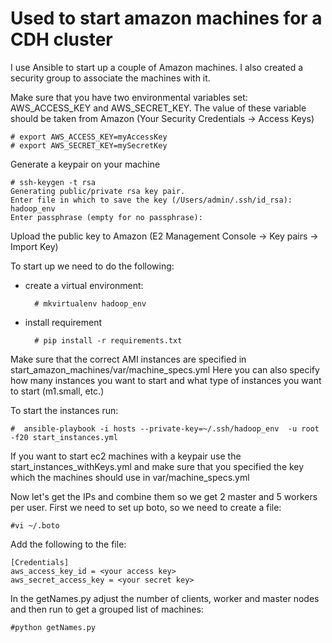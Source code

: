 Used to start amazon machines for a CDH cluster
==============================================

I use Ansible to start up a couple of Amazon machines. I also created a security group to associate the machines with it.

Make sure that you have two environmental variables set: AWS_ACCESS_KEY and AWS_SECRET_KEY. The value of these variable should be taken from Amazon (Your Security Credentials -> Access Keys)

	# export AWS_ACCESS_KEY=myAccessKey
	# export AWS_SECRET_KEY=mySecretKey

Generate a keypair on your machine
	
	# ssh-keygen -t rsa
	Generating public/private rsa key pair.
	Enter file in which to save the key (/Users/admin/.ssh/id_rsa): hadoop_env    
	Enter passphrase (empty for no passphrase): 

Upload the public key to Amazon (E2 Management Console -> Key pairs -> Import Key)


To start up we need to do the following:

- create a virtual environment:

		# mkvirtualenv hadoop_env

- install requirement

		# pip install -r requirements.txt
		
Make sure that the correct AMI instances are specified in start_amazon_machines/var/machine_specs.yml
Here you can also specify how many instances you want to start and what type of instances you want to start (m1.small, etc.)

To start the instances run:

	#  ansible-playbook -i hosts --private-key=~/.ssh/hadoop_env  -u root -f20 start_instances.yml 

If you want to start ec2 machines with a keypair use the start_instances_withKeys.yml and make sure that you specified the key which the machines should use in var/machine_specs.yml

Now let's get the IPs and combine them so we get 2 master and 5 workers per user. First we need to set up boto, so we need to create a file:

	#vi ~/.boto
Add the following to the file:
	
	[Credentials]
	aws_access_key_id = <your access key>
	aws_secret_access_key = <your secret key>
	
In the getNames.py adjust the number of clients, worker and master nodes and then run to get a grouped list of machines:

	#python getNames.py